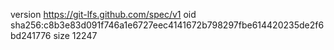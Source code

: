 version https://git-lfs.github.com/spec/v1
oid sha256:c8b3e83d091f746a1e6727eec4141672b798297fbe614420235de2f6bd241776
size 12247
